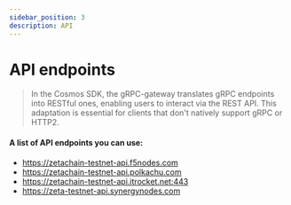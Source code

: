 ```yaml
---
sidebar_position: 3
description: API
---
```


# API endpoints

> In the Cosmos SDK, the gRPC-gateway translates gRPC endpoints into RESTful ones, enabling users to interact via the REST API. This adaptation is essential for clients that don't natively support gRPC or HTTP2.

#### A list of API endpoints you can use:
- https://zetachain-testnet-api.f5nodes.com
- https://zetachain-testnet-api.polkachu.com
- https://zetachain-testnet-api.itrocket.net:443
- https://zeta-testnet-api.synergynodes.com

